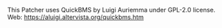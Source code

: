 This Patcher uses QuickBMS by Luigi Auriemma under GPL-2.0 license.
Web: https://aluigi.altervista.org/quickbms.htm
